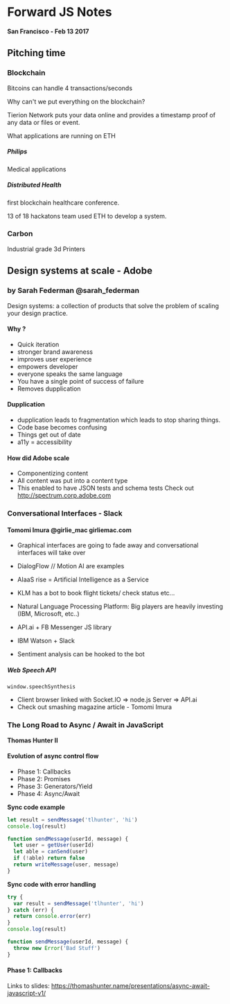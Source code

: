 # Forward JS Notes
**San Francisco - Feb 13 2017**

## Pitching time

### Blockchain
Bitcoins can handle 4 transactions/seconds

Why can't we put everything on the blockchain?

Tierion Network puts your data online and provides a timestamp proof of any data or files or event.

What applications are running on ETH
##### Philips 
Medical applications

##### Distributed Health
first blockchain healthcare conference. 

13 of 18 hackatons team used ETH to develop a system.

### Carbon 
Industrial grade 3d Printers


## Design systems at scale - Adobe
### by Sarah Federman @sarah_federman
Design systems: a collection of products that solve the problem of scaling your design practice.

#### Why ?
- Quick iteration
- stronger brand awareness
- improves user experience
- empowers developer
- everyone speaks the same language
- You have a single point of success of failure
- Removes dupplication

#### Dupplication
- dupplication leads to fragmentation which leads to stop sharing things.
- Code base becomes confusing
- Things get out of date
- a11y = accessibility

#### How did Adobe scale
- Componentizing content
- All content was put into a content type
- This enabled to have JSON tests and schema tests
Check out http://spectrum.corp.adobe.com


### Conversational Interfaces - Slack
#### Tomomi Imura @girlie_mac girliemac.com

- Graphical interfaces are going to fade away and conversational interfaces will take over
- DialogFlow // Motion AI are examples
- AIaaS rise = Artificial Intelligence as a Service

- KLM has a bot to book flight tickets/ check status etc...
- Natural Language Processing Platform: Big players are heavily investing (IBM, Microsoft, etc..)
- API.ai + FB Messenger JS library
- IBM Watson + Slack
- Sentiment analysis can be hooked to the bot

##### Web Speech API
`window.speechSynthesis`
- Client browser linked with Socket.IO => node.js Server => API.ai
- Check out smashing magazine article - Tomomi Imura


### The Long Road to Async / Await in JavaScript
**Thomas Hunter II** 

#### Evolution of async control flow
- Phase 1: Callbacks
- Phase 2: Promises
- Phase 3: Generators/Yield
- Phase 4: Async/Await

**Sync code example**
```javascript
let result = sendMessage('tlhunter', 'hi')
console.log(result)

function sendMessage(userId, message) {
  let user = getUser(userId)
  let able = canSend(user)
  if (!able) return false
  return writeMessage(user, message)
}
```

**Sync code with error handling**
```javascript
try {
  var result = sendMessage('tlhunter', 'hi')
} catch (err) {
  return console.error(err)
}
console.log(result)

function sendMessage(userId, message) {
  throw new Error('Bad Stuff')
}
```

#### Phase 1: Callbacks


Links to slides: https://thomashunter.name/presentations/async-await-javascript-v1/
